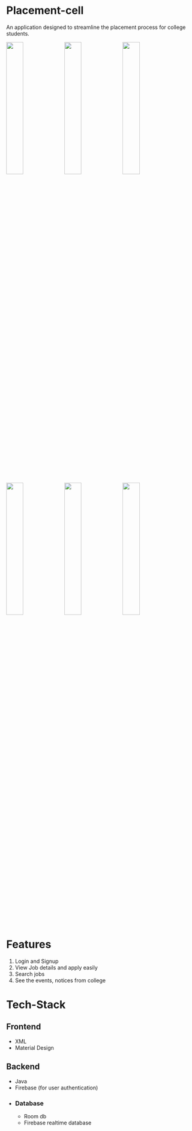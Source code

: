 # Placement-cell
An application designed to streamline the placement process for college students.

<img src="https://github.com/SHEHZAD22/placement-cell/assets/73515432/96e8b529-215c-4f37-844f-16c472c76ed4" width="30%">
<img src="https://github.com/SHEHZAD22/placement-cell/assets/73515432/7a2b9adc-db5f-4f12-9ba1-1c22880539b6" width="30%">
<img src="https://github.com/SHEHZAD22/placement-cell/assets/73515432/9bdb02d8-cf83-4c11-9378-db883b51181d" width="30%">
<img src="https://github.com/SHEHZAD22/placement-cell/assets/73515432/8fc3f065-f8b2-4ad8-a063-1b5ec0fabdb2" width="30%">
<img src="https://github.com/SHEHZAD22/placement-cell/assets/73515432/f5f2f11c-055d-4a4e-81a1-28e12b3ca5a2" width="30%">
<img src="https://github.com/SHEHZAD22/placement-cell/assets/73515432/620b62e4-6c55-4fb3-aadd-299ff3a95f0a" width="30%">

# Features
1. Login and Signup
2. View Job details and apply easily
3. Search jobs
4. See the events, notices from college

# Tech-Stack
## Frontend
- XML
- Material Design

## Backend
- Java
- Firebase (for user authentication)
- ### Database
  - Room db
  - Firebase realtime database
